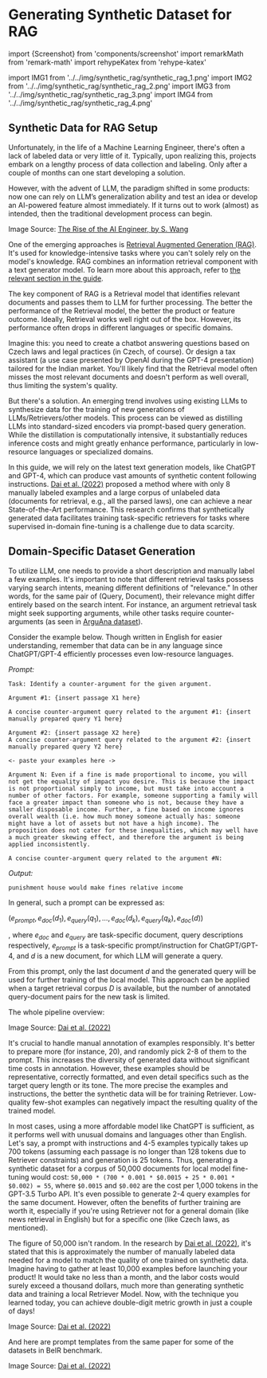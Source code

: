 # Generating Synthetic Dataset for RAG

import {Screenshot} from 'components/screenshot'
import remarkMath from 'remark-math'
import rehypeKatex from 'rehype-katex'

import IMG1 from '../../img/synthetic_rag/synthetic_rag_1.png'
import IMG2 from '../../img/synthetic_rag/synthetic_rag_2.png'
import IMG3 from '../../img/synthetic_rag/synthetic_rag_3.png'
import IMG4 from '../../img/synthetic_rag/synthetic_rag_4.png'

## Synthetic Data for RAG Setup

Unfortunately, in the life of a Machine Learning Engineer, there's often a lack of labeled data or very little of it. Typically, upon realizing this, projects embark on a lengthy process of data collection and labeling. Only after a couple of months can one start developing a solution.

However, with the advent of LLM, the paradigm shifted in some products: now one can rely on LLM’s generalization ability and test an idea or develop an AI-powered feature almost immediately. If it turns out to work (almost) as intended, then the traditional development process can begin.

<Screenshot src={IMG1} alt="Paradigm shift in AI-powered products." />

Image Source: [The Rise of the AI Engineer, by S. Wang](https://www.latent.space/p/ai-engineer)

One of the emerging approaches is [Retrieval Augmented Generation (RAG)](https://www.promptingguide.ai/techniques/rag). It's used for knowledge-intensive tasks where you can't solely rely on the model's knowledge. RAG combines an information retrieval component with a text generator model. To learn more about this approach, refer to [the relevant section in the guide](https://www.promptingguide.ai/techniques/rag).

The key component of RAG is a Retrieval model that identifies relevant documents and passes them to LLM for further processing. The better the performance of the Retrieval model, the better the product or feature outcome. Ideally, Retrieval works well right out of the box. However, its performance often drops in different languages or specific domains.

Imagine this: you need to create a chatbot answering questions based on Czech laws and legal practices (in Czech, of course). Or design a tax assistant (a use case presented by OpenAI during the GPT-4 presentation) tailored for the Indian market. You'll likely find that the Retrieval model often misses the most relevant documents and doesn't perform as well overall, thus limiting the system's quality.

But there's a solution. An emerging trend involves using existing LLMs to synthesize data for the training of new generations of LLMs/Retrievers/other models. This process can be viewed as distilling LLMs into standard-sized encoders via prompt-based query generation. While the distillation is computationally intensive, it substantially reduces inference costs and might greatly enhance performance, particularly in low-resource languages or specialized domains.

In this guide, we will rely on the latest text generation models, like ChatGPT and GPT-4, which can produce vast amounts of synthetic content following instructions. [Dai et al. (2022)](https://arxiv.org/abs/2209.11755) proposed a method where with only 8 manually labeled examples and a large corpus of unlabeled data (documents for retrieval, e.g., all the parsed laws), one can achieve a near State-of-the-Art performance. This research confirms that synthetically generated data facilitates training task-specific retrievers for tasks where supervised in-domain fine-tuning is a challenge due to data scarcity.

## Domain-Specific Dataset Generation

To utilize LLM, one needs to provide a short description and manually label a few examples. It's important to note that different retrieval tasks possess varying search intents, meaning different definitions of "relevance." In other words, for the same pair of (Query, Document), their relevance might differ entirely based on the search intent. For instance, an argument retrieval task might seek supporting arguments, while other tasks require counter-arguments (as seen in [ArguAna dataset](https://aclanthology.org/P18-1023/)).

Consider the example below. Though written in English for easier understanding, remember that data can be in any language since ChatGPT/GPT-4 efficiently processes even low-resource languages.

*Prompt:*

```
Task: Identify a counter-argument for the given argument.

Argument #1: {insert passage X1 here}

A concise counter-argument query related to the argument #1: {insert manually prepared query Y1 here}

Argument #2: {insert passage X2 here}
A concise counter-argument query related to the argument #2: {insert manually prepared query Y2 here}

<- paste your examples here ->

Argument N: Even if a fine is made proportional to income, you will not get the equality of impact you desire. This is because the impact is not proportional simply to income, but must take into account a number of other factors. For example, someone supporting a family will face a greater impact than someone who is not, because they have a smaller disposable income. Further, a fine based on income ignores overall wealth (i.e. how much money someone actually has: someone might have a lot of assets but not have a high income). The proposition does not cater for these inequalities, which may well have a much greater skewing effect, and therefore the argument is being applied inconsistently.

A concise counter-argument query related to the argument #N:
```

*Output:*

```
punishment house would make fines relative income
```

In general, such a prompt can be expressed as:

$(e_{prompt}, e_{doc}(d_{1}), e_{query}(q_1), . . . , e_{doc}(d_k), e_{query}(q_k), e_{doc}(d))$

, where $e_{doc}$ and $e_{query}$ are task-specific document, query descriptions respectively, $e_{prompt}$ is a task-specific prompt/instruction for ChatGPT/GPT-4, and $d$ is a new document, for which LLM will generate a query.

From this prompt, only the last document $d$ and the generated query will be used for further training of the local model. This approach can be applied when a target retrieval corpus $D$ is available, but the number of annotated query-document pairs for the new task is limited.

The whole pipeline overview:

<Screenshot src={IMG2} alt="PROMPTGATOR Dataset Generation & Training Overview." />

Image Source: [Dai et al. (2022)](https://arxiv.org/abs/2209.11755)

It's crucial to handle manual annotation of examples responsibly. It's better to prepare more (for instance, 20), and randomly pick 2-8 of them to the prompt. This increases the diversity of generated data without significant time costs in annotation. However, these examples should be representative, correctly formatted, and even detail specifics such as the target query length or its tone. The more precise the examples and instructions, the better the synthetic data will be for training Retriever. Low-quality few-shot examples can negatively impact the resulting quality of the trained model.

In most cases, using a more affordable model like ChatGPT is sufficient, as it performs well with unusual domains and languages other than English. Let's say, a prompt with instructions and 4-5 examples typically takes up 700 tokens (assuming each passage is no longer than 128 tokens due to Retriever constraints) and generation is 25 tokens. Thus, generating a synthetic dataset for a corpus of 50,000 documents for local model fine-tuning would cost: `50,000 * (700 * 0.001 * $0.0015 + 25 * 0.001 * $0.002) = 55`, where `$0.0015` and `$0.002` are the cost per 1,000 tokens in the GPT-3.5 Turbo API. It's even possible to generate 2-4 query examples for the same document. However, often the benefits of further training are worth it, especially if you're using Retriever not for a general domain (like news retrieval in English) but for a specific one (like Czech laws, as mentioned).

The figure of 50,000 isn't random. In the research by [Dai et al. (2022)](https://arxiv.org/abs/2209.11755), it's stated that this is approximately the number of manually labeled data needed for a model to match the quality of one trained on synthetic data. Imagine having to gather at least 10,000 examples before launching your product! It would take no less than a month, and the labor costs would surely exceed a thousand dollars, much more than generating synthetic data and training a local Retriever Model. Now, with the technique you learned today, you can achieve double-digit metric growth in just a couple of days!

<Screenshot src={IMG3} alt="Synthetic Dataset VS Manually Labeled Dataset" />

Image Source: [Dai et al. (2022)](https://arxiv.org/abs/2209.11755)

And here are prompt templates from the same paper for some of the datasets in BeIR benchmark.

<Screenshot src={IMG4} alt="Prompt Templates from PROMPTGATOR paper." />

Image Source: [Dai et al. (2022)](https://arxiv.org/abs/2209.11755)
